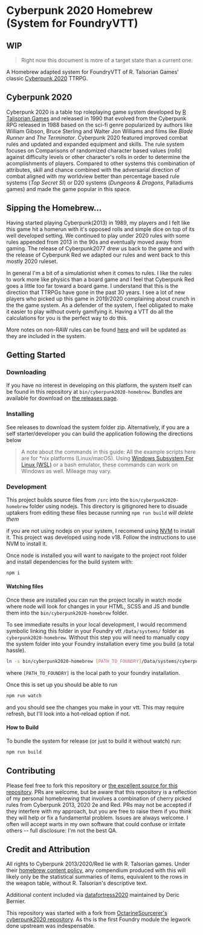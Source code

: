 # Cyberpunk 2020 Homebrew (System for FoundryVTT)

## WIP
> Right now this document is more of a target state than a current one.

A Homebrew adapted system for FoundryVTT of R. Talsorian Games' classic [Cyberpunk 2020](https://talsorianstore.com/products/cyberpunk-2020) TTRPG.

## Cyberpunk 2020
Cyberpunk 2020 is a table top roleplaying game system developed by [R Talisorian Games](https://rtalsoriangames.com/cyberpunk) and released in 1990 that evolved from the Cyberpunk RPG released in 1988 based on the sci-fi genre popularized by authors like William Gibson, Bruce Sterling and Walter Jon Williams and films like _Blade Runner_ and _The Terminator_. Cyberpunk 2020 featured improved combat rules and updated and expanded equipment and skills. The rule system focuses on Comparisons of randomized character based values (_rolls_) against  difficulty levels or other character's rolls in order to determine the acomplishments of players. Compared to other systems this combination of attributes, skill and chance combined with the adversarial direction of combat aligned with my worldview better than percentage based rule systems (_Top Secret SI_) or D20 systems (_Dungeons & Dragons_, Palladiums games) and made the game popular in this space.

## Sipping the Homebrew...
Having started playing Cyberpunk(2013) in 1989, my players and I felt like this game hit a homerun with it's opposed rolls and simple dice on top of its well developed setting. We continued to play under  2020 rules with some rules appended from 2013 in the 90s and eventually moved away from gaming. The release of Cyberpunk2077 drew us back to the game and with the release of Cyberpunk Red we adapted our rules and went back to this mostly 2020 ruleset. 

In general I'm a bit of a simulationist when it comes to rules. I like the rules to work more like physics than a board game and I feel that Cyberpunk Red goes a little too far toward a board game. I understand that this is the direction that TTRPGs have gone in the past 30 years. I see a lot of new players who picked up this game in 2019/2020 complaining about crunch in the the game system. As a defender of the system, I feel obligated to make it easier to play without overly gamifying it. Having a VTT do all the calculations for you is the perfect way to do this.

More notes on non-RAW rules can be found [here](HOMEBREW.md) and will be updated as they are included in the system. 
## Getting Started

### Downloading
If you have no interest in developing on this platform, the system itself can be found in this repository at `bin/cyberpunk2020-homebrew`. Bundles are available for download on [the releases page](https://github.com/gibbitz/cyberpunk2020-fvtt-homebrew/releases).

### Installing
See releases to download the system folder zip. Alternatively, if you are a self starter/developer you can build the application following the directions below

> A note about the commands in this guide: All the example scripts here are for *nix platforms (Linux/macOS). Using [Windows Subsystem For Linux (WSL)](https://learn.microsoft.com/en-us/windows/wsl/install) or a bash emulator, these commands can work on Windows as well. Mileage may vary. 

### Development
This project builds source files from `/src` into the `bin/cyberpunk2020-homebrew` folder using nodejs. This directory is gitignored here to disuade uptakers from editing these files because running `npm run build` *will delete them*

if you are not using nodejs on your system, I recomend using [NVM](https://github.com/nvm-sh/nvm) to install it. This project was developed using node v18. Follow the instructions to use NVM to install it.

Once node is installed you will want to navigate to the project root folder and install dependencies for the build system with:
```bash
npm i
```
#### Watching files
Once these are installed you can run the project locally in watch mode where node will look for changes in your HTML, SCSS and JS and bundle them into the `bin/cyberpunk2020-homebrew` folder.

To see immediate results in your local development, I would recommend symbolic linking this folder in your Foundry vtt `/Data/systems/` folder as `cyberpunk2020-homebrew`. Without this step you will need to manually copy the system folder into your Foundry installation every time you build (a total hassle).
```bash
ln -s bin/cyberpunk2020-homebrew [PATH_TO_FOUNDRY]/Data/systems/cyberpunk2020-homebrew
```
where `[PATH_TO_FOUNDRY]` is the local path to your foundry installation.

Once this is set up you should be able to run
```bash
npm run watch
```
and you should see the changes you make in your vtt. This may require refresh, but I'll look into a hot-reload option if not.

#### How to Build
To bundle the system for release (or just to build it without watch) run:
```bash
npm run build
```


## Contributing
Please feel free to fork this repository or [the excellent source for this repository](https://github.com/OctarineSourcerer/cyberpunk2020). 
PRs are welcome, but be aware that this repository is a reflection of my personal homebrewing that involves a combination of cherry picked rules from Cyberpunk 2013, 2020 2e and Red. PRs may not be accepted if they interfere with my approach, but you are free to raise them if you think they will help or fix a fundamental problem. 
Issues are always welcome. I often will accept warts in my own software that could confuse or irritate others -- full disclosure: I'm not the best QA.

## Credit and Attribution
All rights to Cyberpunk 2013/2020/Red lie with R. Talsorian games. Under their [homebrew content policy](https://rtalsoriangames.com/homebrew-content-policy/), any compendium produced with this will likely only be the statistical summaries of items, equivalent to the rows in the weapon table, without R. Talsorian's descriptive text.

Additional content included via [datafortress2020](http://datafortress2020.com/) maintained by Deric Bernier.

This repository was started with a fork from [OctarineSourcerer's cyberpunk2020 repository](https://github.com/OctarineSourcerer/cyberpunk2020). As ths is the first Foundry module the legwork done upstream was indespensable.
